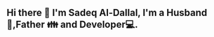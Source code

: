## Hi there :wave: I'm Sadeq Al-Dallal, I'm a Husband :couple:,Father :family: and Developer:computer:.


